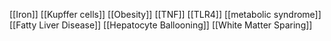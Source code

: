 [[Iron]]
[[Kupffer cells]]
[[Obesity]]
[[TNF]]
[[TLR4]]
[[metabolic syndrome]]
[[Fatty Liver Disease]]
[[Hepatocyte Ballooning]]
[[White Matter Sparing]]
